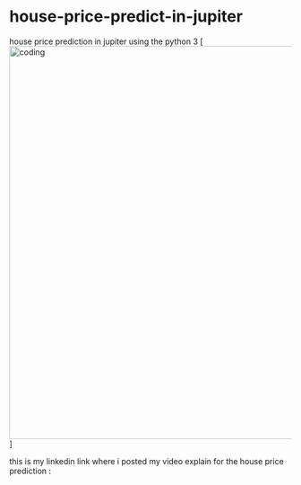 



# house-price-predict-in-jupiter
house price prediction in jupiter using the python 3
[<img align="center" alt="coding"  width="700" src="https://media.gq.com/photos/610d6bfc98a5407e27d48fcc/16:9/w_2560%2Cc_limit/airbnb-gif.gif">]


this is my linkedin link where i posted my video explain for the house price prediction : 
